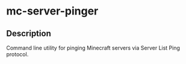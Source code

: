# mc-server-pinger

## Description

Command line utility for pinging Minecraft servers via Server List Ping protocol.
